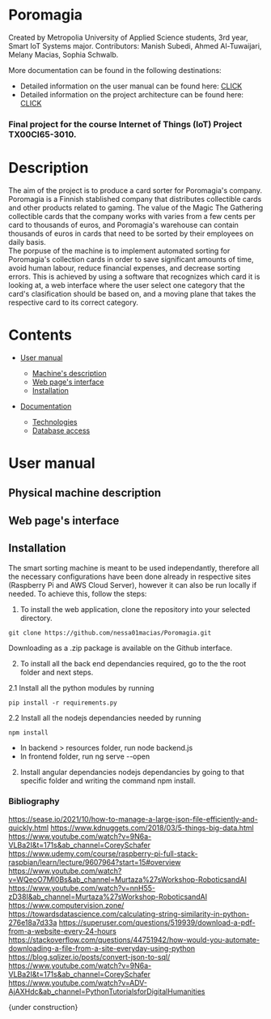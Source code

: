 # Poromagia
Created by Metropolia University of Applied Science students, 3rd year, Smart IoT Systems major.
Contributors: Manish Subedi, Ahmed Al-Tuwaijari, Melany Macias, Sophia Schwalb. <br> 

More documentation can be found in the following destinations:
* Detailed information on the user manual can be found here: [CLICK](https://www.google.com)
* Detailed information on the project architecture can be found here: [CLICK](https://www.google.com)

### Final project for the course Internet of Things (IoT) Project TX00CI65-3010.

# Description
The aim of the project is to produce a card sorter for Poromagia's company. Poromagia is a Finnish stablished company that distributes collectible cards and other products related to gaming. The value of the Magic The Gathering collectible cards that the company works with varies from a few cents per card to thousands of euros, and Poromagia's warehouse can contain thousands of euros in cards that need to be sorted by their employees on daily basis. <br>
The porpuse of the machine is to implement automated sorting for Poromagia's collection cards in order to save significant amounts of time, avoid human labour, reduce financial expenses, and decrease sorting errors. This is achieved by using a software that recognizes which card it is looking at, a web interface where the user select one category that the card's clasification should be based on, and a moving plane that takes the respective card to its correct category.

# Contents
- [User manual](#user-manual)
  * [Machine's description](#machine-description)
  * [Web page's interface](#webpage-interface)
  * [Installation](#installation)
  
- [Documentation](#documentation)
  * [Technologies](#technologies)
  * [Database access](#database-access)
 
 # User manual
 ## Physical machine description
 
 ## Web page's interface
  
 ##  Installation
 The smart sorting machine is meant to be used independantly, therefore all the necessary configurations have been done already in respective sites (Raspberry Pi and AWS Cloud Server), however it can also be run locally if needed. To achieve this, follow the steps:
 
1. To install the web application, clone the repository into your selected directory.
```
git clone https://github.com/nessa01macias/Poromagia.git
```
Downloading as a .zip package is available on the Github interface.

2. To install all the back end dependancies required, go to the the root folder and next steps.

2.1 Install all the python modules by running 
```
pip install -r requirements.py
```
2.2 Install all the nodejs dependancies needed by running
```
npm install
```

* In backend > resources folder, run node backend.js
* In frontend folder, run ng serve --open

2. Install angular dependancies nodejs dependancies by going to that specific folder and writing the command npm install. 

### Bibliography 
https://sease.io/2021/10/how-to-manage-a-large-json-file-efficiently-and-quickly.html https://www.kdnuggets.com/2018/03/5-things-big-data.html https://www.youtube.com/watch?v=9N6a-VLBa2I&t=171s&ab_channel=CoreySchafer https://www.udemy.com/course/raspberry-pi-full-stack-raspbian/learn/lecture/9607964?start=15#overview https://www.youtube.com/watch?v=WQeoO7MI0Bs&ab_channel=Murtaza%27sWorkshop-RoboticsandAI https://www.youtube.com/watch?v=nnH55-zD38I&ab_channel=Murtaza%27sWorkshop-RoboticsandAI https://www.computervision.zone/ https://towardsdatascience.com/calculating-string-similarity-in-python-276e18a7d33a https://superuser.com/questions/519939/download-a-pdf-from-a-website-every-24-hours https://stackoverflow.com/questions/44751942/how-would-you-automate-downloading-a-file-from-a-site-everyday-using-python https://blog.sqlizer.io/posts/convert-json-to-sql/ https://www.youtube.com/watch?v=9N6a-VLBa2I&t=171s&ab_channel=CoreySchafer https://www.youtube.com/watch?v=ADV-AjAXHdc&ab_channel=PythonTutorialsforDigitalHumanities

{under construction}


